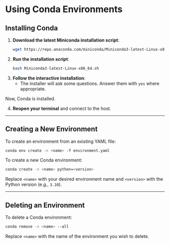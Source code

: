 # Using Conda Environments

## Installing Conda
1. **Download the latest Miniconda installation script**:
   ```bash
   wget https://repo.anaconda.com/miniconda/Miniconda3-latest-Linux-x86_64.sh
   ```
2. **Run the installation script**:
   ```bash
   bash Miniconda3-latest-Linux-x86_64.sh
   ```
3. **Follow the interactive installation**:
   - The installer will ask some questions. Answer them with `yes` where appropriate.

Now, Conda is installed.

4. **Reopen your terminal** and connect to the host.

---

## Creating a New Environment

To create an environment from an existing YAML file:

```bash
conda env create -n <name> -f environment.yaml
```

To create a new Conda environment:
```bash
conda create -n <name> python=<version>
```
Replace `<name>` with your desired environment name and `<version>` with the Python version (e.g., `3.10`).

---

## Deleting an Environment
To delete a Conda environment:
```bash
conda remove -n <name> --all
```
Replace `<name>` with the name of the environment you wish to delete.

